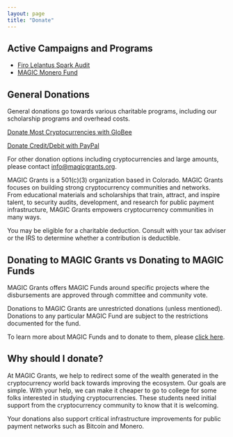 ```yaml
---
layout: page
title: "Donate"
---
```


## Active Campaigns and Programs

* [Firo Lelantus Spark Audit](/_posts/blog/Firo-Lelantus-Spark-Audit/)
* [MAGIC Monero Fund](/funds/monero/)

## General Donations

General donations go towards various charitable programs, including our scholarship programs and overhead costs.

[Donate Most Cryptocurrencies with GloBee](https://globee.com/en/donate/4G3rZQEjbDdonq9n80gmxM)

[Donate Credit/Debit with PayPal](https://www.paypal.com/us/fundraiser/charity/4112637)

For other donation options including cryptocurrencies and large amounts, please contact [info@magicgrants.org](mailto:info@magicgrants.org).

MAGIC Grants is a 501(c)(3) organization based in Colorado. MAGIC Grants focuses on building strong cryptocurrency communities and networks. From educational materials and scholarships that train, attract, and inspire talent, to security audits, development, and research for public payment infrastructure, MAGIC Grants empowers cryptocurrency communities in many ways.

You may be eligible for a charitable deduction. Consult with your tax adviser or the IRS to determine whether a contribution is deductible.

## Donating to MAGIC Grants vs Donating to MAGIC Funds

MAGIC Grants offers MAGIC Funds around specific projects where the disbursements are approved through committee and community vote.

Donations to MAGIC Grants are unrestricted donations (unless mentioned). Donations to any particular MAGIC Fund are subject to the restrictions documented for the fund.

To learn more about MAGIC Funds and to donate to them, please [click here](/funds/).

## Why should I donate?

At MAGIC Grants, we help to redirect some of the wealth generated in the cryptocurrency world back towards improving the ecosystem. Our goals are simple. With your help, we can make it cheaper to go to college for some folks interested in studying cryptocurrencies. These students need initial support from the cryptocurrency community to know that it is welcoming.

Your donations also support critical infrastructure improvements for public payment networks such as Bitcoin and Monero.

